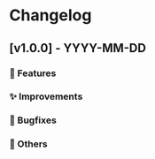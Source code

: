 # Changelog

## [v1.0.0] - YYYY-MM-DD

### 🚀 Features
### ✨ Improvements
### 🐞 Bugfixes
### 🔧 Others
